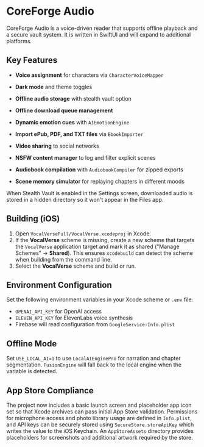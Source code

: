 # CoreForge Audio

CoreForge Audio is a voice-driven reader that supports offline playback and a secure
vault system. It is written in SwiftUI and will expand to additional platforms.

## Key Features
 - **Voice assignment** for characters via `CharacterVoiceMapper`
- **Dark mode** and theme toggles
- **Offline audio storage** with stealth vault option
- **Offline download queue management**
- **Dynamic emotion cues** with `AIEmotionEngine`
- **Import ePub, PDF, and TXT files** via `EbookImporter`
- **Video sharing** to social networks
- **NSFW content manager** to log and filter explicit scenes

- **Audiobook compilation** with `AudiobookCompiler` for zipped exports
- **Scene memory simulator** for replaying chapters in different moods


When Stealth Vault is enabled in the Settings screen, downloaded audio is
stored in a hidden directory so it won't appear in the Files app.

## Building (iOS)
1. Open `VocalVerseFull/VocalVerse.xcodeproj` in Xcode.
2. If the **VocalVerse** scheme is missing, create a new scheme that targets the
   `VocalVerse` application target and mark it as shared ("Manage Schemes" ->
   **Shared**). This ensures `xcodebuild` can detect the scheme when building
   from the command line.
3. Select the **VocalVerse** scheme and build or run.

## Environment Configuration
Set the following environment variables in your Xcode scheme or `.env` file:
- `OPENAI_API_KEY` for OpenAI access
- `ELEVEN_API_KEY` for ElevenLabs voice synthesis
- Firebase will read configuration from `GoogleService-Info.plist`

## Offline Mode
Set `USE_LOCAL_AI=1` to use `LocalAIEnginePro` for narration and chapter
segmentation. `FusionEngine` will fall back to the local engine when the
variable is detected.

## App Store Compliance
The project now includes a basic launch screen and placeholder app icon set so
that Xcode archives can pass initial App Store validation. Permissions for
microphone access and photo library usage are defined in `Info.plist`, and API
keys can be securely stored using `SecureStore.storeApiKey` which writes the
value to the iOS Keychain.
An `AppStoreAssets` directory provides placeholders for screenshots and
additional artwork required by the store.
